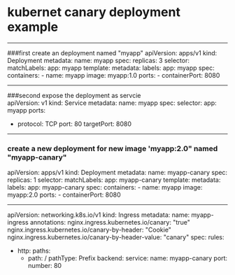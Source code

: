 # kubernet canary deployment example
---
###first create an deployment named "myapp"
apiVersion: apps/v1
kind: Deployment
metadata:
  name: myapp
spec:
  replicas: 3
  selector:
    matchLabels:
      app: myapp
  template:
    metadata:
      labels:
        app: myapp
    spec:
      containers:
      - name: myapp
        image: myapp:1.0
        ports:
        - containerPort: 8080

---
###second expose the deployment as servcie  
apiVersion: v1
kind: Service
metadata:
  name: myapp
spec:
  selector:
    app: myapp
  ports:
  - protocol: TCP
    port: 80
    targetPort: 8080


---
### create a new deployment  for  new image 'myapp:2.0" named "myapp-canary"
apiVersion: apps/v1
kind: Deployment
metadata:
  name: myapp-canary
spec:
  replicas: 1
  selector:
    matchLabels:
      app: myapp-canary
  template:
    metadata:
      labels:
        app: myapp-canary
    spec:
      containers:
      - name: myapp
        image: myapp:2.0
        ports:
        - containerPort: 8080

---

apiVersion: networking.k8s.io/v1
kind: Ingress
metadata:
  name: myapp-ingress
  annotations:
    nginx.ingress.kubernetes.io/canary: "true"
    nginx.ingress.kubernetes.io/canary-by-header: "Cookie"
    nginx.ingress.kubernetes.io/canary-by-header-value: "canary"
spec:
  rules:
  - http:
      paths:
      - path: /
        pathType: Prefix
        backend:
          service:
            name: myapp-canary
            port:
              number: 80

